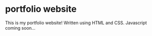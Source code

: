 # portfolio website

This is my portfolio website! Written using HTML and CSS. Javascript coming soon...
